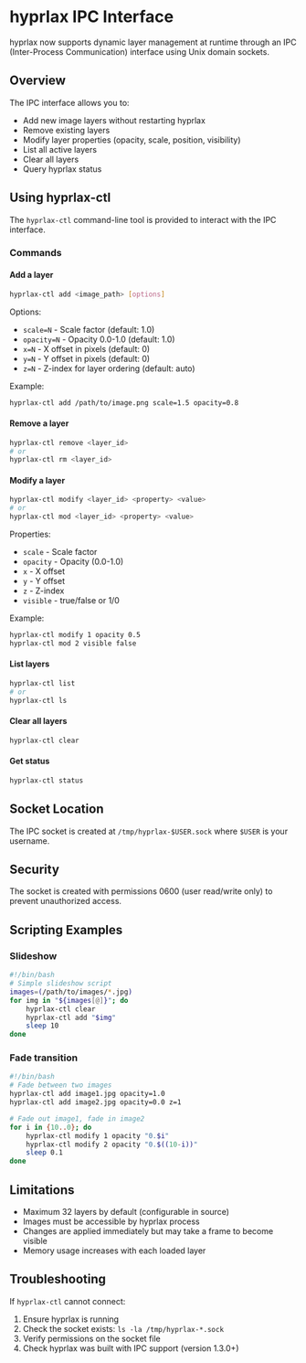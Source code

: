 # hyprlax IPC Interface

hyprlax now supports dynamic layer management at runtime through an IPC (Inter-Process Communication) interface using Unix domain sockets.

## Overview

The IPC interface allows you to:
- Add new image layers without restarting hyprlax
- Remove existing layers
- Modify layer properties (opacity, scale, position, visibility)
- List all active layers
- Clear all layers
- Query hyprlax status

## Using hyprlax-ctl

The `hyprlax-ctl` command-line tool is provided to interact with the IPC interface.

### Commands

#### Add a layer
```bash
hyprlax-ctl add <image_path> [options]
```

Options:
- `scale=N` - Scale factor (default: 1.0)
- `opacity=N` - Opacity 0.0-1.0 (default: 1.0)
- `x=N` - X offset in pixels (default: 0)
- `y=N` - Y offset in pixels (default: 0)
- `z=N` - Z-index for layer ordering (default: auto)

Example:
```bash
hyprlax-ctl add /path/to/image.png scale=1.5 opacity=0.8
```

#### Remove a layer
```bash
hyprlax-ctl remove <layer_id>
# or
hyprlax-ctl rm <layer_id>
```

#### Modify a layer
```bash
hyprlax-ctl modify <layer_id> <property> <value>
# or
hyprlax-ctl mod <layer_id> <property> <value>
```

Properties:
- `scale` - Scale factor
- `opacity` - Opacity (0.0-1.0)
- `x` - X offset
- `y` - Y offset
- `z` - Z-index
- `visible` - true/false or 1/0

Example:
```bash
hyprlax-ctl modify 1 opacity 0.5
hyprlax-ctl mod 2 visible false
```

#### List layers
```bash
hyprlax-ctl list
# or
hyprlax-ctl ls
```

#### Clear all layers
```bash
hyprlax-ctl clear
```

#### Get status
```bash
hyprlax-ctl status
```

## Socket Location

The IPC socket is created at `/tmp/hyprlax-$USER.sock` where `$USER` is your username.

## Security

The socket is created with permissions 0600 (user read/write only) to prevent unauthorized access.

## Scripting Examples

### Slideshow
```bash
#!/bin/bash
# Simple slideshow script
images=(/path/to/images/*.jpg)
for img in "${images[@]}"; do
    hyprlax-ctl clear
    hyprlax-ctl add "$img"
    sleep 10
done
```

### Fade transition
```bash
#!/bin/bash
# Fade between two images
hyprlax-ctl add image1.jpg opacity=1.0
hyprlax-ctl add image2.jpg opacity=0.0 z=1

# Fade out image1, fade in image2
for i in {10..0}; do
    hyprlax-ctl modify 1 opacity "0.$i"
    hyprlax-ctl modify 2 opacity "0.$((10-i))"
    sleep 0.1
done
```

## Limitations

- Maximum 32 layers by default (configurable in source)
- Images must be accessible by hyprlax process
- Changes are applied immediately but may take a frame to become visible
- Memory usage increases with each loaded layer

## Troubleshooting

If `hyprlax-ctl` cannot connect:
1. Ensure hyprlax is running
2. Check the socket exists: `ls -la /tmp/hyprlax-*.sock`
3. Verify permissions on the socket file
4. Check hyprlax was built with IPC support (version 1.3.0+)